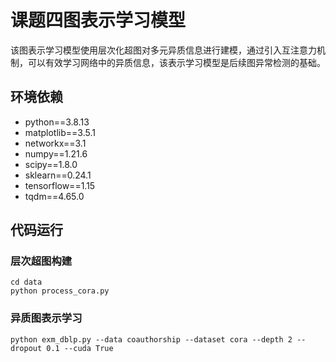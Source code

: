 # 课题四图表示学习模型
该图表示学习模型使用层次化超图对多元异质信息进行建模，通过引入互注意力机制，可以有效学习网络中的异质信息，该表示学习模型是后续图异常检测的基础。

## 环境依赖
+ python==3.8.13
+ matplotlib==3.5.1
+ networkx==3.1
+ numpy==1.21.6
+ scipy==1.8.0
+ sklearn==0.24.1
+ tensorflow==1.15
+ tqdm==4.65.0

## 代码运行
### 层次超图构建
```
cd data
python process_cora.py
```

### 异质图表示学习
```
python exm_dblp.py --data coauthorship --dataset cora --depth 2 --dropout 0.1 --cuda True
```
